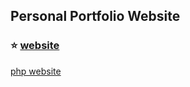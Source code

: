 ## Personal Portfolio Website
### ⭐ [website](http://www.kdfljmyu.site)

[php website](https://github.com/Dayoung3460/Board-YJ-.git)
